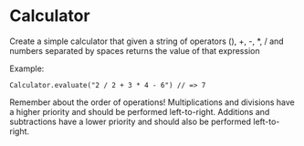 # Calculator

Create a simple calculator that given a string of operators (), +, -, *, / and numbers separated by spaces returns the value of that expression

Example:

```
Calculator.evaluate("2 / 2 + 3 * 4 - 6") // => 7
```

Remember about the order of operations! Multiplications and divisions have a higher priority and should be performed left-to-right. Additions and subtractions have a lower priority and should also be performed left-to-right.